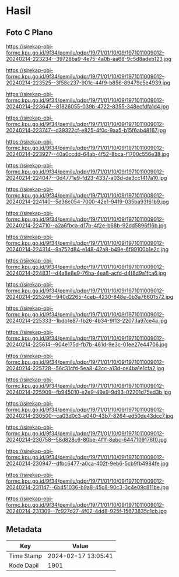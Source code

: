 # Hasil

## Foto C Plano

https://sirekap-obj-formc.kpu.go.id/9f34/pemilu/pdpr/19/71/01/10/09/1971011009012-20240214-223234--39728ba9-4e75-4a0b-aa68-9c5d8adeb123.jpg

https://sirekap-obj-formc.kpu.go.id/9f34/pemilu/pdpr/19/71/01/10/09/1971011009012-20240214-223525--3f58c237-901c-44f9-b856-89479c5e4939.jpg

https://sirekap-obj-formc.kpu.go.id/9f34/pemilu/pdpr/19/71/01/10/09/1971011009012-20240214-223647--81826055-039b-4722-8355-348ecfdfa1d4.jpg

https://sirekap-obj-formc.kpu.go.id/9f34/pemilu/pdpr/19/71/01/10/09/1971011009012-20240214-223747--d39322cf-e825-4f0c-9aa5-b15f6ab48167.jpg

https://sirekap-obj-formc.kpu.go.id/9f34/pemilu/pdpr/19/71/01/10/09/1971011009012-20240214-223927--40a0ccdd-64ab-4f52-8bca-f1700c556e38.jpg

https://sirekap-obj-formc.kpu.go.id/9f34/pemilu/pdpr/19/71/01/10/09/1971011009012-20240214-224047--0d4771e9-fd23-4337-a03d-de3cc1417a10.jpg

https://sirekap-obj-formc.kpu.go.id/9f34/pemilu/pdpr/19/71/01/10/09/1971011009012-20240214-224140--5d36c054-7000-42e1-9419-035ba93f61b9.jpg

https://sirekap-obj-formc.kpu.go.id/9f34/pemilu/pdpr/19/71/01/10/09/1971011009012-20240214-224710--a2a6fbca-d17b-4f2e-b68b-92dd5896f16b.jpg

https://sirekap-obj-formc.kpu.go.id/9f34/pemilu/pdpr/19/71/01/10/09/1971011009012-20240214-224314--9a752d84-e148-42a8-b49e-6f99100b1e2c.jpg

https://sirekap-obj-formc.kpu.go.id/9f34/pemilu/pdpr/19/71/01/10/09/1971011009012-20240214-224831--d4a8e8e9-76ba-4ea8-acfd-d4f8d9a1fca6.jpg

https://sirekap-obj-formc.kpu.go.id/9f34/pemilu/pdpr/19/71/01/10/09/1971011009012-20240214-225246--940d2265-4ceb-4230-848e-0b3a76601572.jpg

https://sirekap-obj-formc.kpu.go.id/9f34/pemilu/pdpr/19/71/01/10/09/1971011009012-20240214-225333--1bdb1e87-fb26-4b34-9f13-22073a97ce4a.jpg

https://sirekap-obj-formc.kpu.go.id/9f34/pemilu/pdpr/19/71/01/10/09/1971011009012-20240214-225614--904e175d-fb7b-461d-9e3c-01ee27e44706.jpg

https://sirekap-obj-formc.kpu.go.id/9f34/pemilu/pdpr/19/71/01/10/09/1971011009012-20240214-225728--56c31cfd-5ea8-42cc-a13d-ce4ba1e1cfa2.jpg

https://sirekap-obj-formc.kpu.go.id/9f34/pemilu/pdpr/19/71/01/10/09/1971011009012-20240214-225909--fb945010-e2e9-49e9-9d93-02201d75ed3b.jpg

https://sirekap-obj-formc.kpu.go.id/9f34/pemilu/pdpr/19/71/01/10/09/1971011009012-20240214-230500--ca03d0c3-e040-43b7-8264-ed50de43dcc7.jpg

https://sirekap-obj-formc.kpu.go.id/9f34/pemilu/pdpr/19/71/01/10/09/1971011009012-20240214-230758--58d828c6-80be-4f1f-8ebc-6447109176f0.jpg

https://sirekap-obj-formc.kpu.go.id/9f34/pemilu/pdpr/19/71/01/10/09/1971011009012-20240214-230947--dfbc6477-a0ca-402f-9eb6-5cb9fb4984fe.jpg

https://sirekap-obj-formc.kpu.go.id/9f34/pemilu/pdpr/19/71/01/10/09/1971011009012-20240214-231147--6b451036-b9a8-45c8-90c3-3c4e09c811be.jpg

https://sirekap-obj-formc.kpu.go.id/9f34/pemilu/pdpr/19/71/01/10/09/1971011009012-20240214-231309--7c927d27-4f02-4dd8-925f-15673835c1cb.jpg


## Metadata

| Key        | Value               |
| ---------- | ------------------- |
| Time Stamp | 2024-02-17 13:05:41 |
| Kode Dapil | 1901                |



